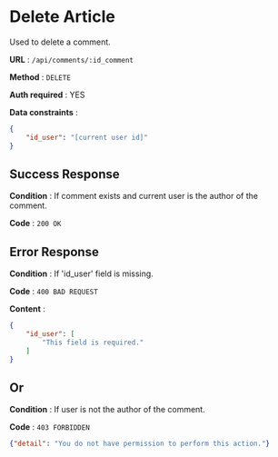 # Delete Article

Used to delete a comment.

**URL** : `/api/comments/:id_comment`

**Method** : `DELETE`

**Auth required** : YES

**Data constraints** :

```json
{
    "id_user": "[current user id]"
}
```

## Success Response

**Condition** : If comment exists and current user is the author of the comment.

**Code** : `200 OK`

## Error Response

**Condition** : If 'id_user' field is missing.

**Code** : `400 BAD REQUEST`

**Content** :

```json
{
    "id_user": [
        "This field is required."
    ]
}
```

## Or

**Condition** : If user is not the author of the comment.

**Code** : `403 FORBIDDEN`

```json
{"detail": "You do not have permission to perform this action."}
```
